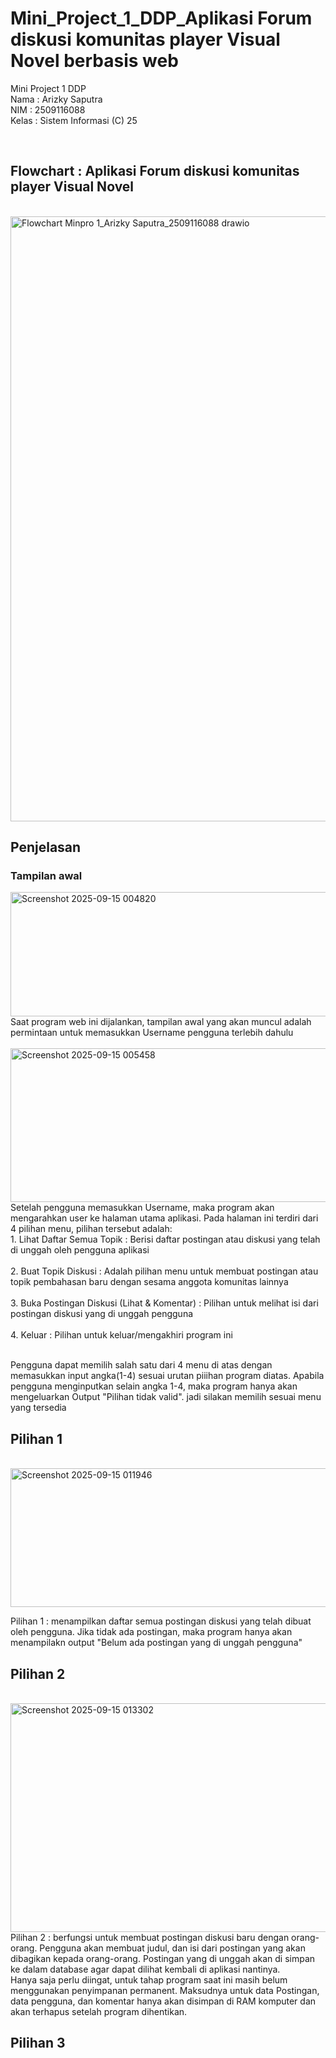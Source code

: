 # Mini_Project_1_DDP_Aplikasi Forum diskusi komunitas player Visual Novel berbasis web
Mini Project 1 DDP <br>
Nama   :  Arizky Saputra <br>
NIM    :  2509116088 <br>
Kelas  :  Sistem Informasi (C) 25

<br>
<b> <h2>Flowchart : Aplikasi Forum diskusi komunitas player Visual Novel</h2> </b> <br>
<img width="1211" height="968" alt="Flowchart Minpro 1_Arizky Saputra_2509116088 drawio" src="https://github.com/user-attachments/assets/73f1a760-1390-44b8-aebf-f84527267ff4" /> <br>

<h2>Penjelasan</h2>
<h3>Tampilan awal</h3>
<img width="908" height="199" alt="Screenshot 2025-09-15 004820" src="https://github.com/user-attachments/assets/efead96a-ccdf-4f6e-bf6a-c963b0449b4c" /> <br>
Saat program web ini dijalankan, tampilan awal yang akan muncul adalah permintaan untuk memasukkan Username pengguna terlebih dahulu <br>

<br>
<img width="721" height="246" alt="Screenshot 2025-09-15 005458" src="https://github.com/user-attachments/assets/5edb093c-0c48-4d6d-b875-ffd893de4679" />
Setelah pengguna memasukkan Username, maka program akan mengarahkan user ke halaman utama aplikasi.
Pada halaman ini terdiri dari 4 pilihan menu, pilihan tersebut adalah: <br>
1. Lihat Daftar Semua Topik : Berisi daftar postingan atau diskusi yang telah di unggah oleh pengguna aplikasi <br> <br>
2. Buat Topik Diskusi : Adalah pilihan menu untuk membuat postingan atau topik pembahasan baru dengan sesama anggota komunitas lainnya <br> <br>
3. Buka Postingan Diskusi (Lihat & Komentar) : Pilihan untuk melihat isi dari postingan diskusi yang di unggah pengguna <br> <br>
4. Keluar : Pilihan untuk keluar/mengakhiri program ini <br> <br>

Pengguna dapat memilih salah satu dari 4 menu di atas dengan memasukkan input angka(1-4) sesuai urutan piiihan program diatas. Apabila pengguna menginputkan selain angka 1-4, maka program hanya akan mengeluarkan Output "Pilihan tidak valid". jadi silakan memilih sesuai menu yang tersedia <br>

<h2>Pilihan 1</h2> <br>
<img width="704" height="222" alt="Screenshot 2025-09-15 011946" src="https://github.com/user-attachments/assets/fae419b3-fb95-4a23-9c15-ce31a48f48b5" /> <br>

Pilihan 1  : menampilkan daftar semua postingan diskusi yang telah dibuat oleh pengguna. Jika tidak ada postingan, maka program hanya akan menampilakn output "Belum ada postingan yang di unggah pengguna" <br>

<h2>Pilihan 2</h2> <br>
<img width="1566" height="366" alt="Screenshot 2025-09-15 013302" src="https://github.com/user-attachments/assets/19f97746-d2bf-4999-8eca-c70a85bb75b8" /> <br>
Pilihan 2  : berfungsi untuk membuat postingan diskusi baru dengan orang-orang. Pengguna akan membuat judul, dan isi dari postingan yang akan dibagikan kepada orang-orang. Postingan yang di unggah akan di simpan ke dalam database agar dapat dilihat kembali di aplikasi nantinya. <br>
Hanya saja perlu diingat, untuk tahap program saat ini masih belum menggunakan penyimpanan permanent. Maksudnya untuk data Postingan, data pengguna, dan komentar hanya akan disimpan di RAM komputer dan akan terhapus setelah program dihentikan. <br>

<h2>Pilihan 3</h2> <br>

